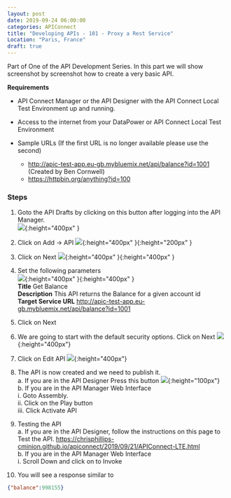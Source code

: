 ```yaml
---
layout: post
date: 2019-09-24 06:00:00
categories: APIConnect
title: "Developing APIs - 101 - Proxy a Rest Service"
Location: "Paris, France"
draft: true
---
```


 Part of One of the API Development Series.  In this part we will show screenshot by screenshot how to create a very basic API.

<!--more-->

**Requirements**

-   API Connect Manager or the API Designer with the API Connect Local Test Environment up and running.  
-   Access to the internet from your DataPower or API Connect Local Test Environment

-   Sample URLs (If the first URL is no longer available please use the second)
    -   <http://apic-test-app.eu-gb.mybluemix.net/api/balance?id=1001>  (Created by Ben Cornwell)
    -   <https://httpbin.org/anything?id=100>

### Steps

1.  Goto the API Drafts by clicking on this button after logging into the API Manager.  
    ![](/images/2019-09-24-APIDevelopment-101-1.png){:height="400px" }

2.  Click on Add -> API
    ![](/images/2019-09-24-APIDevelopment-101-2.png){:height="400px" }{:height="200px" }

3.  Click on Next
    ![](/images/2019-09-24-APIDevelopment-101-3.png){:height="400px" }{:height="400px" }

4.  Set the following parameters
    <BR>![](/images/2019-09-24-APIDevelopment-101-4.png){:height="400px" }{:height="400px" }
  <br>**Title** Get Balance
  <br>**Description** This API returns the Balance for a given account id
  <br>**Target Service URL**  http://apic-test-app.eu-gb.mybluemix.net/api/balance?id=1001

5.  Click on Next

6.  We are going to start with the default security options. Click on Next
    ![](/images/2019-09-24-APIDevelopment-101-5.png){:height="400px"}

7.  Click on Edit API
    ![](/images/2019-09-24-APIDevelopment-101-6.png){:height="400px"}

8.  The API is now created and we need to publish it.
  <br>a. If you are in the API Designer Press this button ![](/images/publishButton.png){:height="100px"}
  <br>   b. If you are in the API Manager Web Interface
      <br>   i. Goto Assembly.
      <br>   ii. Click on the Play button
      <br>   iii. Click Activate API

9.  Testing the API
    <br>a. If you are in the API Designer, follow the instructions on this page to Test the API. <https://chrisphillips-cminion.github.io/apiconnect/2019/09/21/APIConnect-LTE.html>
  <br>b. If you are in the API Manager Web Interface
      <br>i. Scroll Down and click on to Invoke

10. You will see a response similar to

```json
{"balance":998155}
```
